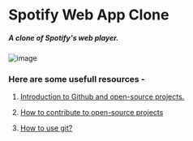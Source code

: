 
# Spotify Web App Clone

##### A clone of Spotify's web player.

![image](spotify.png)

### Here are some usefull resources - 

1. [Introduction to Github and open-source projects.](https://www.digitalocean.com/community/tutorial_series/an-introduction-to-open-source)

2. [How to contribute to open-source projects](https://opensource.guide/how-to-contribute/)

3. [How to use git?](https://www.digitalocean.com/community/cheatsheets/how-to-use-git-a-reference-guide)

